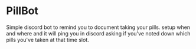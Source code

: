 # PillBot

Simple discord bot to remind you to document taking your pills. setup when and where and it will ping you in discord asking if you've noted down which pills you've taken at that time slot.


